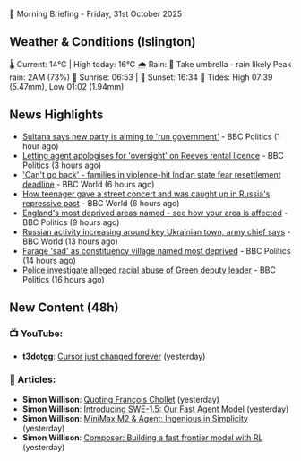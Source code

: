 🌅 Morning Briefing - Friday, 31st October 2025

## Weather & Conditions (Islington)

🌡️ Current: 14°C | High today: 16°C
🌧️ Rain: 🌂 Take umbrella - rain likely
   Peak rain: 2AM (73%)
🌅 Sunrise: 06:53 | 🌇 Sunset: 16:34
🌊 Tides: High 07:39 (5.47mm), Low 01:02 (1.94mm)

## News Highlights

- [Sultana says new party is aiming to 'run government'](https://www.bbc.com/news/articles/cly2xjgpg92o?at_medium=RSS&at_campaign=rss) - BBC Politics (1 hour ago)
- [Letting agent apologises for 'oversight' on Reeves rental licence](https://www.bbc.com/news/articles/cx2p55ejy88o?at_medium=RSS&at_campaign=rss) - BBC Politics (3 hours ago)
- ['Can't go back' - families in violence-hit Indian state fear resettlement deadline](https://www.bbc.com/news/articles/c364j8r7xjgo?at_medium=RSS&at_campaign=rss) - BBC World (6 hours ago)
- [How teenager gave a street concert and was caught up in Russia's repressive past](https://www.bbc.com/news/articles/cz91jyxj88ko?at_medium=RSS&at_campaign=rss) - BBC World (6 hours ago)
- [England's most deprived areas named - see how your area is affected](https://www.bbc.com/news/articles/cly137089yyo?at_medium=RSS&at_campaign=rss) - BBC Politics (9 hours ago)
- [Russian activity increasing around key Ukrainian town, army chief says](https://www.bbc.com/news/articles/cwyprrp1d50o?at_medium=RSS&at_campaign=rss) - BBC World (13 hours ago)
- [Farage 'sad' as constituency village named most deprived](https://www.bbc.com/news/articles/cp85jz7xe4mo?at_medium=RSS&at_campaign=rss) - BBC Politics (14 hours ago)
- [Police investigate alleged racial abuse of Green deputy leader](https://www.bbc.com/news/articles/cz6n9g2xn2eo?at_medium=RSS&at_campaign=rss) - BBC Politics (16 hours ago)

## New Content (48h)
### 📺 YouTube:

- **t3dotgg**: [Cursor just changed forever](https://www.youtube.com/watch?v=VgtfpTGJmHQ) (yesterday)

### 📝 Articles:

- **Simon Willison**: [Quoting François Chollet](https://simonwillison.net/2025/Oct/30/francois-chollet/#atom-everything) (yesterday)
- **Simon Willison**: [Introducing SWE-1.5: Our Fast Agent Model](https://simonwillison.net/2025/Oct/29/swe-15/#atom-everything) (yesterday)
- **Simon Willison**: [MiniMax M2 & Agent: Ingenious in Simplicity](https://simonwillison.net/2025/Oct/29/minimax-m2/#atom-everything) (yesterday)
- **Simon Willison**: [Composer: Building a fast frontier model with RL](https://simonwillison.net/2025/Oct/29/cursor-composer/#atom-everything) (yesterday)
